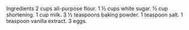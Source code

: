 Ingredients
2 cups all-purpose flour.
1 ½ cups white sugar.
½ cup shortening.
1 cup milk.
3 ½ teaspoons baking powder.
1 teaspoon salt.
1 teaspoon vanilla extract.
3 eggs.